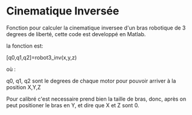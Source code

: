 # Cinematique Inversée

Fonction pour calculer la cinematique inversee d'un bras robotique de 3 degrees de liberté, cette code est developpé en Matlab.

la fonction est:

[q0,q1,q2]=robot3_inv(x,y,z)


où :

  q0, q1, q2 sont le degrees de chaque motor pour pouvoir arriver à la position X,Y,Z
  
  
Pour calibré c'est necessaire prend bien la taille de bras, donc, après on peut positioner le bras 
en Y, et dire que X et Z sont 0.
